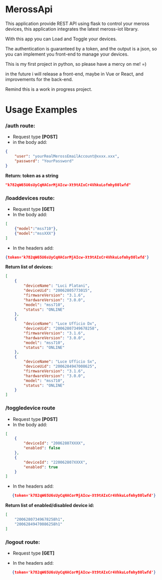 # MerossApi

This application provide REST API using flask to control your meross devices,
this application integrates the latest meross-iot library.

With this app you can Load and Toggle your devices.

The authentication is guaranteed by a token, and the output is a json, so you
can implement you front-end to manage your devices.

This is my first project in python, so please have a mercy on me! =)

in the future i will release a front-end, maybe in Vue or React, 
and improvements for the back-end.

Remind this is a work in progress project.

# Usage Examples

###  /auth route:
- Request type ****[POST]****
- in the body add:
``` json
{
    "user": "yourRealMerossEmailAccount@xxxx.xxx",
    "password": "YourPassword"
}
```
****Return: token as a string****
``` json 
"k782qW65U6sUyCqHACorMjAIcw-Xt9tAIxCr4VhkuLofmhy80lwfd"
```

### /loaddevices route:
- Request type ****[GET]****
- In the body add:
``` json 
[
    {"model":"mss710"},
    {"model":"mssXXX"}
]
```
- In the headers add: 
``` json 
{token='k782qW65U6sUyCqHACorMjAIcw-Xt9tAIxCr4VhkuLofmhy80lwfd'}
```

****Return list of devices:****
``` json 
[
    {
        "deviceName": "Luci Platani",
        "deviceUid": "20062805773015",
        "firmwareVersion": "3.1.6",
        "hardwareVersion": "3.0.0",
        "model": "mss710",
        "status": "ONLINE"
    },
    {
        "deviceName": "Luce Ufficio Dx",
        "deviceUid": "20062807349678258",
        "firmwareVersion": "3.1.6",
        "hardwareVersion": "3.0.0",
        "model": "mss710",
        "status": "ONLINE"
    },
    {
        "deviceName": "Luce Ufficio Sx",
        "deviceUid": "2006284947008625",
        "firmwareVersion": "3.1.6",
        "hardwareVersion": "3.0.0",
        "model": "mss710",
        "status": "ONLINE"
    }
]
```

### /toggledevice route 
- Request type ****[POST]****
- In the body add:
``` json 
[    
    {
        "deviceId": "20062807XXXX",
        "enabled": false
    },
    {
        "deviceId": "220062807XXXX",
        "enabled": true
    }
]
```

- In the headers add: 
``` json 
   {token='k782qW65U6sUyCqHACorMjAIcw-Xt9tAIxCr4VhkuLofmhy80lwfd'}
``` 

****Return list of enabled/disabled device id:****
``` json 
[
    "20062807349678258h1",
    "20062849470086258h1"
]
```

### /logout route:
- Request type ****[GET]****

- In the headers add: 
``` json
   {token='k782qW65U6sUyCqHACorMjAIcw-Xt9tAIxCr4VhkuLofmhy80lwfd'}
```





